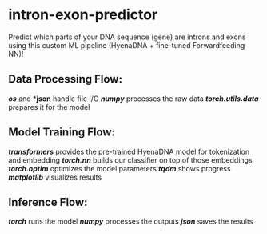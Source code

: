# intron-exon-predictor
Predict which parts of your DNA sequence (gene) are introns and exons using this custom ML pipeline (HyenaDNA + fine-tuned Forwardfeeding NN)!

## Data Processing Flow:
***os*** and ***json** handle file I/O
***numpy*** processes the raw data
***torch.utils.data*** prepares it for the model

## Model Training Flow:
***transformers*** provides the pre-trained HyenaDNA model for tokenization and embedding
***torch.nn*** builds our classifier on top of those embeddings
***torch.optim*** optimizes the model parameters
***tqdm*** shows progress
***matplotlib*** visualizes results

## Inference Flow:
***torch*** runs the model
***numpy*** processes the outputs
***json*** saves the results
